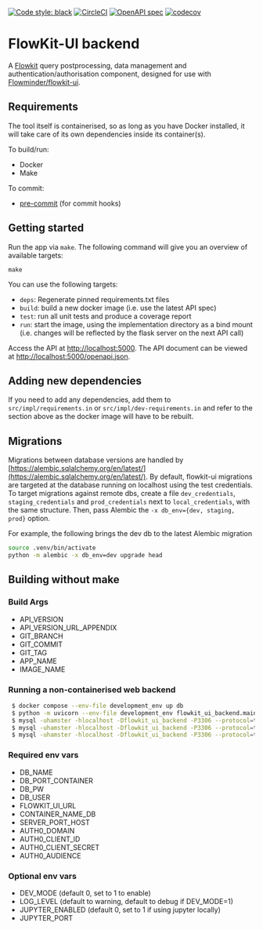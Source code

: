 [![Code style: black](https://img.shields.io/badge/code%20style-black-000000.svg)](https://github.com/psf/black)
[![CircleCI](https://circleci.com/gh/Flowminder/flowkit-ui-backend/tree/main.svg?style=shield&circle-token=796b4bc41e57655a4779f8d112f8985557668385)](https://circleci.com/gh/Flowminder/flowkit-ui-backend/tree/dev)
[![OpenAPI spec](https://img.shields.io/badge/OpenAPI_spec-online-brightgreen)](https://flowminder.github.io/flowkit-ui-backend)
[![codecov](https://codecov.io/gh/Flowminder/flowkit-ui-backend/branch/main/graph/badge.svg?token=RBS8T58USO)](https://codecov.io/gh/Flowminder/flowkit-ui-backend)

# FlowKit-UI backend

A [Flowkit](https://github.com/Flowminder/Flowkit) query postprocessing, data management and authentication/authorisation component, designed for use with [Flowminder/flowkit-ui](https://github.com/Flowminder/flowkit-ui).

## Requirements

The tool itself is containerised, so as long as you have Docker installed, it will take care of its own dependencies inside its container(s).

To build/run:

-   Docker
-   Make

To commit:

-   [pre-commit](https://pre-commit.com/) (for commit hooks)

## Getting started

Run the app via `make`. The following command will give you an overview of available targets:

```console
make
```

You can use the following targets:

-   `deps`: Regenerate pinned requirements.txt files
-   `build`: build a new docker image (i.e. use the latest API spec)
-   `test`: run all unit tests and produce a coverage report
-   `run`: start the image, using the implementation directory as a bind mount (i.e. changes will be reflected by the flask server on the next API call)

Access the API at [http://localhost:5000](http://localhost:5000).
The API document can be viewed at [http://localhost:5000/openapi.json](http://localhost:5000/openapi.json).

## Adding new dependencies

If you need to add any dependencies, add them to `src/impl/requirements.in` or `src/impl/dev-requirements.in` and refer to the section above as the docker image will have to be rebuilt.

## Migrations

Migrations between database versions are handled by [https://alembic.sqlalchemy.org/en/latest/](https://alembic.sqlalchemy.org/en/latest/).
By default, flowkit-ui migrations are targeted at the database running on localhost using the test credentials. To target migrations against
remote dbs, create a file `dev_credentials`, `staging_credentials` and `prod_credentials` next to `local_credentials`, with the same structure.
Then, pass Alembic the `-x db_env={dev, staging, prod}` option.

For example, the following brings the dev db to the latest Alembic migration
``` bash
source .venv/bin/activate
python -m alembic -x db_env=dev upgrade head
```

## Building without make

### Build Args

- API_VERSION
- API_VERSION_URL_APPENDIX
- GIT_BRANCH
- GIT_COMMIT
- GIT_TAG
- APP_NAME
- IMAGE_NAME

### Running a non-containerised web backend

``` bash
 $ docker compose --env-file development_env up db
 $ python -m uvicorn --env-file development_env flowkit_ui_backend.main:app --host 0.0.0.0 --port 5000 --reload
 $ mysql -uhamster -hlocalhost -Dflowkit_ui_backend -P3306 --protocol=tcp -pTEST_PASSWORD 
 $ mysql -uhamster -hlocalhost -Dflowkit_ui_backend -P3306 --protocol=tcp -pTEST_PASSWORD < flowkit_ui_backend/db/mysql_schema.sql 
 $ mysql -uhamster -hlocalhost -Dflowkit_ui_backend -P3306 --protocol=tcp -pTEST_PASSWORD < tests/test_data.sql 
```


### Required env vars

* DB_NAME
* DB_PORT_CONTAINER
* DB_PW
* DB_USER
* FLOWKIT_UI_URL
* CONTAINER_NAME_DB
* SERVER_PORT_HOST
* AUTH0_DOMAIN
* AUTH0_CLIENT_ID
* AUTH0_CLIENT_SECRET
* AUTH0_AUDIENCE

### Optional env vars

* DEV_MODE (default 0, set to 1 to enable)
* LOG_LEVEL (default to warning, default to debug if DEV_MODE=1)
* JUPYTER_ENABLED (default 0, set to 1 if using jupyter locally)
* JUPYTER_PORT

